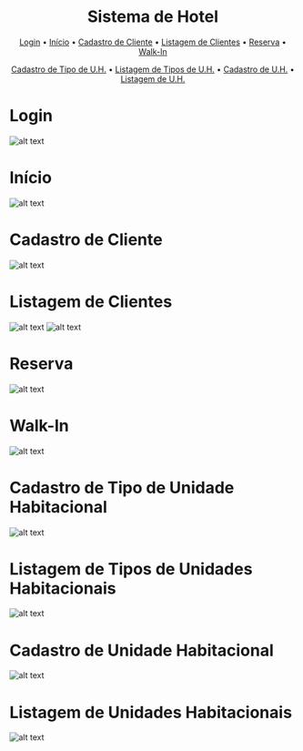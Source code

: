 <h1 align="center">
  Sistema de Hotel
</h1>
<p align="center">
  <a href="#login">Login</a> •
  <a href="#início">Início</a> •
  <a href="#cadastro-de-cliente">Cadastro de Cliente</a> •
  <a href="#listagem-de-clientes">Listagem de Clientes</a> •
  <a href="#reserva">Reserva</a> •
  <a href="#walk-in">Walk-In</a>
</p>
<p align="center">
  <a href="#cadastro-de-tipo-de-unidade-habitacional">Cadastro de Tipo de U.H.</a> •
  <a href="#listagem-de-tipos-de-unidades-habitacionais">Listagem de Tipos de U.H.</a> •
  <a href="#cadastro-de-unidade-habitacional">Cadastro de U.H.</a> •
  <a href="#listagem-de-unidades-habitacionais">Listagem de U.H.</a>
</p>

# Login
![alt text](https://raw.githubusercontent.com/samuel-oldra/SistemaDeHotel/main/README_IMGS/01.png)
# Início
![alt text](https://raw.githubusercontent.com/samuel-oldra/SistemaDeHotel/main/README_IMGS/02.png)
# Cadastro de Cliente
![alt text](https://raw.githubusercontent.com/samuel-oldra/SistemaDeHotel/main/README_IMGS/09.png)
# Listagem de Clientes
![alt text](https://raw.githubusercontent.com/samuel-oldra/SistemaDeHotel/main/README_IMGS/07.png)
![alt text](https://raw.githubusercontent.com/samuel-oldra/SistemaDeHotel/main/README_IMGS/08.png)
# Reserva
![alt text](https://raw.githubusercontent.com/samuel-oldra/SistemaDeHotel/main/README_IMGS/10.png)
# Walk-In
![alt text](https://raw.githubusercontent.com/samuel-oldra/SistemaDeHotel/main/README_IMGS/11.png)

# Cadastro de Tipo de Unidade Habitacional
![alt text](https://raw.githubusercontent.com/samuel-oldra/SistemaDeHotel/main/README_IMGS/04.png)
# Listagem de Tipos de Unidades Habitacionais
![alt text](https://raw.githubusercontent.com/samuel-oldra/SistemaDeHotel/main/README_IMGS/03.png)
# Cadastro de Unidade Habitacional
![alt text](https://raw.githubusercontent.com/samuel-oldra/SistemaDeHotel/main/README_IMGS/06.png)
# Listagem de Unidades Habitacionais
![alt text](https://raw.githubusercontent.com/samuel-oldra/SistemaDeHotel/main/README_IMGS/05.png)
